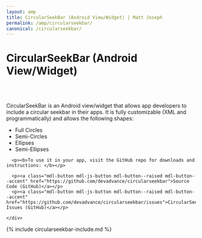 ```yaml
---
layout: amp
title: CircularSeekBar (Android View/Widget) | Matt Joseph
permalink: /amp/circularseekbar/
canonical: /circularseekbar/
---
```



<div class="section top-section materialbrown200">
  <h1 class="section-header">CircularSeekBar (Android View/Widget)</h1>

  <br /><br />
  <div class="uncenter">
    <div>
      <p>CircularSeekBar is an Android view/widget that allows app developers to include a circular seekbar in their apps. It is fully customizable (XML and programmatically) and allows the following shapes:</p>
      <ul>
        <li>Full Circles</li>
        <li>Semi-Circles</li>
        <li>Ellipses</li>
        <li>Semi-Ellipses</li>
      </ul>
      
      <p><b>To use it in your app, visit the GitHub repo for downloads and instructions: </b></p>

      <p><a class="mdl-button mdl-js-button mdl-button--raised mdl-button--accent" href="https://github.com/devadvance/circularseekbar">Source Code (GitHub)</a></p>
      <p><a class="mdl-button mdl-js-button mdl-button--raised mdl-button--accent" href="https://github.com/devadvance/circularseekbar/issues">CircularSeekBar Issues (GitHub)</a></p>
      
    </div>
  </div>

</div>

{% include circularseekbar-include.md %}
